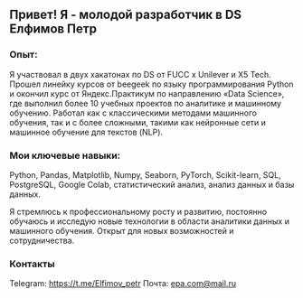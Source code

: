 ## Привет! Я - молодой разработчик в DS Елфимов Петр

### Опыт:
Я участвовал в двух хакатонах по DS от FUCC x Unilever и X5 Tech. Прошел линейку курсов от beegeek по языку программирования Python и окончил курс от Яндекс.Практикум по направлению «Data Science», где выполнил более 10 учебных проектов по аналитике и машинному обучению. Работал как с классическими методами машинного обучения, так и с более сложными, такими как нейронные сети и машинное обучение для текстов (NLP).

### Мои ключевые навыки: 
Python, Pandas, Matplotlib, Numpy, Seaborn, PyTorch, Scikit-learn, SQL, PostgreSQL, Google Colab, статистический анализ, анализ данных и базы данных.

Я стремлюсь к профессиональному росту и развитию, постоянно обучаюсь и исследую новые технологии в области аналитики данных и машинного обучения. Открыт для новых возможностей и сотрудничества.

### Контакты
Telegram: https://t.me/Elfimov_petr
Почта: epa.com@mail.ru
